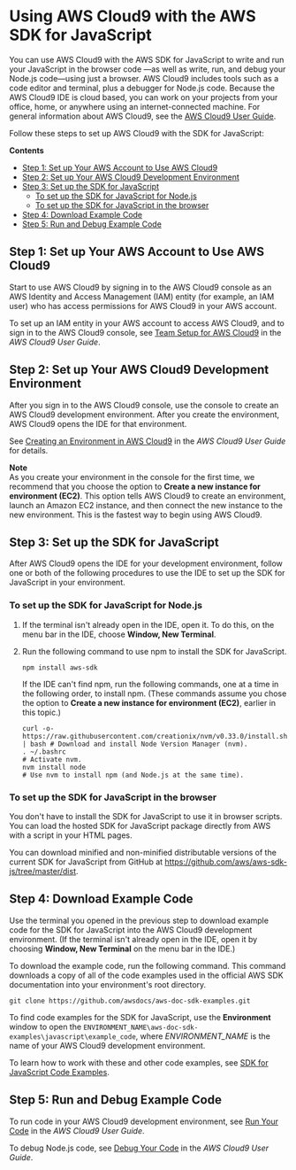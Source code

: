 # Using AWS Cloud9 with the AWS SDK for JavaScript<a name="cloud9-javascript"></a>

You can use AWS Cloud9 with the AWS SDK for JavaScript to write and run your JavaScript in the browser code —as well as write, run, and debug your Node\.js code—using just a browser\. AWS Cloud9 includes tools such as a code editor and terminal, plus a debugger for Node\.js code\. Because the AWS Cloud9 IDE is cloud based, you can work on your projects from your office, home, or anywhere using an internet\-connected machine\. For general information about AWS Cloud9, see the [AWS Cloud9 User Guide](https://docs.aws.amazon.com/cloud9/latest/user-guide/)\.

Follow these steps to set up AWS Cloud9 with the SDK for JavaScript:

**Contents**
+ [Step 1: Set up Your AWS Account to Use AWS Cloud9](#cloud9-javascript-account)
+ [Step 2: Set up Your AWS Cloud9 Development Environment](#cloud9-javascript-environment)
+ [Step 3: Set up the SDK for JavaScript](#cloud9-javascript-sdk)
  + [To set up the SDK for JavaScript for Node\.js](#cloud9-javascript-sdk-nodejs)
  + [To set up the SDK for JavaScript in the browser](#cloud9-javascript-sdk-browser)
+ [Step 4: Download Example Code](#cloud9-javascript-examples)
+ [Step 5: Run and Debug Example Code](#cloud9-javascript-run)

## Step 1: Set up Your AWS Account to Use AWS Cloud9<a name="cloud9-javascript-account"></a>

Start to use AWS Cloud9 by signing in to the AWS Cloud9 console as an AWS Identity and Access Management \(IAM\) entity \(for example, an IAM user\) who has access permissions for AWS Cloud9 in your AWS account\.

To set up an IAM entity in your AWS account to access AWS Cloud9, and to sign in to the AWS Cloud9 console, see [Team Setup for AWS Cloud9](https://docs.aws.amazon.com/cloud9/latest/user-guide/setup.html) in the *AWS Cloud9 User Guide*\.

## Step 2: Set up Your AWS Cloud9 Development Environment<a name="cloud9-javascript-environment"></a>

After you sign in to the AWS Cloud9 console, use the console to create an AWS Cloud9 development environment\. After you create the environment, AWS Cloud9 opens the IDE for that environment\.

See [Creating an Environment in AWS Cloud9](https://docs.aws.amazon.com/cloud9/latest/user-guide/create-environment.html) in the *AWS Cloud9 User Guide* for details\.

**Note**  
As you create your environment in the console for the first time, we recommend that you choose the option to **Create a new instance for environment \(EC2\)**\. This option tells AWS Cloud9 to create an environment, launch an Amazon EC2 instance, and then connect the new instance to the new environment\. This is the fastest way to begin using AWS Cloud9\.

## Step 3: Set up the SDK for JavaScript<a name="cloud9-javascript-sdk"></a>

After AWS Cloud9 opens the IDE for your development environment, follow one or both of the following procedures to use the IDE to set up the SDK for JavaScript in your environment\.

### To set up the SDK for JavaScript for Node\.js<a name="cloud9-javascript-sdk-nodejs"></a>

1. If the terminal isn't already open in the IDE, open it\. To do this, on the menu bar in the IDE, choose **Window, New Terminal**\.

1. Run the following command to use npm to install the SDK for JavaScript\.

   ```
   npm install aws-sdk
   ```

   If the IDE can't find npm, run the following commands, one at a time in the following order, to install npm\. \(These commands assume you chose the option to **Create a new instance for environment \(EC2\)**, earlier in this topic\.\)

   ```
   curl -o- https://raw.githubusercontent.com/creationix/nvm/v0.33.0/install.sh | bash # Download and install Node Version Manager (nvm).
   . ~/.bashrc                                                                         # Activate nvm.
   nvm install node                                                                    # Use nvm to install npm (and Node.js at the same time).
   ```

### To set up the SDK for JavaScript in the browser<a name="cloud9-javascript-sdk-browser"></a>

You don't have to install the SDK for JavaScript to use it in browser scripts\. You can load the hosted SDK for JavaScript package directly from AWS with a script in your HTML pages\.

You can download minified and non\-minified distributable versions of the current SDK for JavaScript from GitHub at [https://github\.com/aws/aws\-sdk\-js/tree/master/dist](https://github.com/aws/aws-sdk-js/tree/master/dist)\.

## Step 4: Download Example Code<a name="cloud9-javascript-examples"></a>

Use the terminal you opened in the previous step to download example code for the SDK for JavaScript into the AWS Cloud9 development environment\. \(If the terminal isn't already open in the IDE, open it by choosing **Window, New Terminal** on the menu bar in the IDE\.\)

To download the example code, run the following command\. This command downloads a copy of all of the code examples used in the official AWS SDK documentation into your environment's root directory\.

```
git clone https://github.com/awsdocs/aws-doc-sdk-examples.git
```

To find code examples for the SDK for JavaScript, use the **Environment** window to open the `ENVIRONMENT_NAME\aws-doc-sdk-examples\javascript\example_code`, where *ENVIRONMENT\_NAME* is the name of your AWS Cloud9 development environment\.

To learn how to work with these and other code examples, see [SDK for JavaScript Code Examples](https://docs.aws.amazon.com/sdk-for-javascript/v2/developer-guide/sdk-code-samples.html)\.

## Step 5: Run and Debug Example Code<a name="cloud9-javascript-run"></a>

To run code in your AWS Cloud9 development environment, see [Run Your Code](https://docs.aws.amazon.com/cloud9/latest/user-guide/build-run-debug.html#build-run-debug-run) in the *AWS Cloud9 User Guide*\.

To debug Node\.js code, see [Debug Your Code](https://docs.aws.amazon.com/cloud9/latest/user-guide/build-run-debug.html#build-run-debug-debug) in the *AWS Cloud9 User Guide*\.